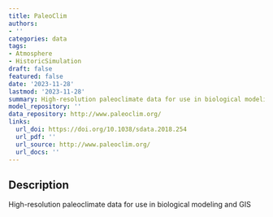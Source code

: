```yaml
---
title: PaleoClim
authors:
- ''
categories: data
tags:
- Atmosphere
- HistoricSimulation
draft: false
featured: false
date: '2023-11-28'
lastmod: '2023-11-28'
summary: High-resolution paleoclimate data for use in biological modeling and GIS
model_repository: ''
data_repository: http://www.paleoclim.org/
links:
  url_doi: https://doi.org/10.1038/sdata.2018.254
  url_pdf: ''
  url_source: http://www.paleoclim.org/
  url_docs: ''
---
```


## Description

High-resolution paleoclimate data for use in biological modeling and GIS

